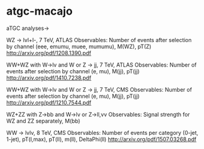 # atgc-macajo
aTGC analyses->

WZ -> lvl+l-, 7 TeV, ATLAS 
Observables: Number of events after selection by channel (eee, emumu, muee, mumumu), M(WZ), pT(Z)
http://arxiv.org/pdf/1208.1390.pdf

WW+WZ with W->lv and W or Z -> jj, 7 TeV, ATLAS
Observables: Number of events after selection by channel (e, mu), M(jj), pT(jj)
http://arxiv.org/pdf/1410.7238.pdf

WW+WZ with W->lv and W or Z -> jj, 7 TeV, CMS
Observables: Number of events after selection by channel (e, mu), M(jj), pT(jj)
http://arxiv.org/pdf/1210.7544.pdf

WZ+ZZ with Z->bb and W->lv or Z->ll,vv
Observables: Signal strength for WZ and ZZ separately, M(bb)

WW -> lvlv, 8 TeV, CMS
Observables: Number of events per category (0-jet, 1-jet), pT(l,max), pT(ll), m(ll), DeltaPhi(ll)
http://arxiv.org/pdf/1507.03268.pdf
